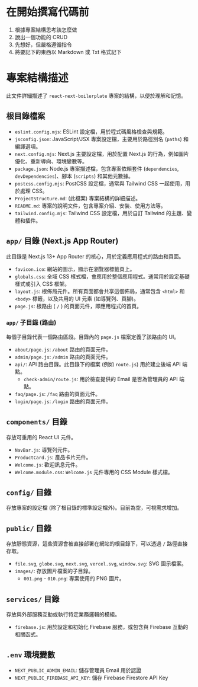 # 在開始撰寫代碼前

1. 根據專案結構思考該怎麼做
2. 說出一個功能的 CRUD
3. 先想好，但嚴格遵循指令
4. 將要記下的東西以 Markdown 或 Txt 格式記下

# 專案結構描述

此文件詳細描述了 `react-next-boilerplate` 專案的結構，以便於理解和記憶。

## 根目錄檔案

*   `eslint.config.mjs`: ESLint 設定檔，用於程式碼風格檢查與規範。
*   `jsconfig.json`: JavaScript/JSX 專案設定檔，主要用於路徑別名 (`paths`) 和編譯選項。
*   `next.config.mjs`: Next.js 主要設定檔，用於配置 Next.js 的行為，例如圖片優化、重新導向、環境變數等。
*   `package.json`: Node.js 專案描述檔，包含專案依賴套件 (`dependencies`, `devDependencies`)、腳本 (`scripts`) 和其他元數據。
*   `postcss.config.mjs`: PostCSS 設定檔，通常與 Tailwind CSS 一起使用，用於處理 CSS。
*   `ProjectStructure.md`: (此檔案) 專案結構的詳細描述。
*   `README.md`: 專案的說明文件，包含專案介紹、安裝、使用方法等。
*   `tailwind.config.mjs`: Tailwind CSS 設定檔，用於自訂 Tailwind 的主題、變體和插件。

## `app/` 目錄 (Next.js App Router)

此目錄是 Next.js 13+ App Router 的核心，用於定義應用程式的路由和頁面。

*   `favicon.ico`: 網站的圖示，顯示在瀏覽器標籤頁上。
*   `globals.css`: 全域 CSS 樣式檔，會應用於整個應用程式。通常用於設定基礎樣式或引入 CSS 框架。
*   `layout.js`: 根佈局元件。所有頁面都會共享這個佈局，通常包含 `<html>` 和 `<body>` 標籤，以及共用的 UI 元素 (如導覽列、頁腳)。
*   `page.js`: 根路由 ( `/` ) 的頁面元件，即應用程式的首頁。

### `app/` 子目錄 (路由)

每個子目錄代表一個路由區段。目錄內的 `page.js` 檔案定義了該路由的 UI。

*   `about/page.js`: `/about` 路由的頁面元件。
*   `admin/page.js`: `/admin` 路由的頁面元件。
*   `api/`: API 路由目錄。此目錄下的檔案 (例如 `route.js`) 用於建立後端 API 端點。
    *   `check-admin/route.js`: 用於檢查提供的 Email 是否為管理員的 API 端點。
*   `faq/page.js`: `/faq` 路由的頁面元件。
*   `login/page.js`: `/login` 路由的頁面元件。

## `components/` 目錄

存放可重用的 React UI 元件。

*   `NavBar.js`: 導覽列元件。
*   `ProductCard.js`: 產品卡片元件。
*   `Welcome.js`: 歡迎訊息元件。
*   `Welcome.module.css`: `Welcome.js` 元件專用的 CSS Module 樣式檔。

## `config/` 目錄

存放專案的設定檔 (除了根目錄的標準設定檔外)。目前為空，可視需求增加。

## `public/` 目錄

存放靜態資源，這些資源會被直接部署在網站的根目錄下，可以透過 `/` 路徑直接存取。

*   `file.svg`, `globe.svg`, `next.svg`, `vercel.svg`, `window.svg`: SVG 圖示檔案。
*   `images/`: 存放圖片檔案的子目錄。
    *   `001.png` - `010.png`: 專案使用的 PNG 圖片。

## `services/` 目錄

存放與外部服務互動或執行特定業務邏輯的模組。

*   `firebase.js`: 用於設定和初始化 Firebase 服務，或包含與 Firebase 互動的相關函式。

## `.env` 環境變數

* `NEXT_PUBLIC_ADMIN_EMAIL`: 儲存管理員 Email 用於認證
* `NEXT_PUBLIC_FIREBASE_API_KEY`: 儲存 Firebase Firestore API Key